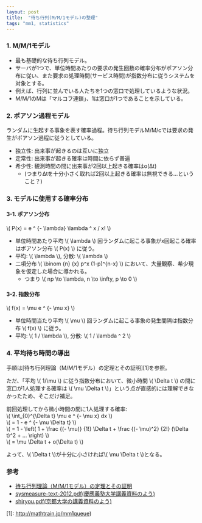 ```yaml
---
layout: post
title:  "待ち行列(M/M/1モデル)の整理"
tags: "mm1, statistics"
---
```


### 1. M/M/1モデル

- 最も基礎的な待ち行列モデル。
- サーバが1つで、単位時間あたりの要求の発生回数の確率分布がポアソン分布に従い、また要求の処理時間(サービス時間)が指数分布に従うシステムを対象とする。
- 例えば、行列に並んでいる人たちを1つの窓口で処理しているような状況。
- M/M/1のMは「マルコフ連鎖」、1は窓口が1つであることを示している。

### 2. ポアソン過程モデル

ランダムに生起する事象を表す確率過程。待ち行列モデルM/M/cでは要求の発生がポアソン過程に従うとしている。

- 独立性: 出来事が起きるのは互いに独立
- 定常性: 出来事が起きる確率は時間に依らず普遍
- 希少性: 観測時間の間に出来事が2回以上起きる確率はo(Δt)
  - (つまりΔtを十分小さく取れば2回以上起きる確率は無視できる...ということ？)

### 3. モデルに使用する確率分布

#### 3-1. ポアソン分布

\\( P(x) = e ^ {- \\lambda} \\lambda ^ x / x! \\)  

- 単位時間あたり平均 \\( \\lambda \\) 回ランダムに起こる事象がx回起こる確率はポアソン分布 \\( P(x) \\) に従う。
- 平均: \\( \\lambda \\), 分散: \\( \\lambda \\)
- 二項分布 \\( \\binom {n} {x} p^x (1-p)^{n-x} \\) において、大量観察、希少現象を仮定した場合に導かれる。
  - つまり \\( np \\to \\lambda, n \\to \\infty, p \\to 0 \\)

#### 3-2. 指数分布

\\( f(x) = \\mu e ^ {- \\mu x} \\)  

- 単位時間当たり平均 \\( \\mu \\) 回ランダムに起こる事象の発生間隔は指数分布 \\( f(x) \\) に従う。
- 平均: \\( 1 / \\lambda \\), 分散: \\( 1 / \\lambda ^ 2 \\)

### 4. 平均待ち時間の導出

手順は[待ち行列理論（M/M/1モデル）の定理とその証明][1]を参照。  

ただ、「平均 \\( 1/\\mu \\) に従う指数分布において、微小時間 \\( \\Delta t \\) の間に窓口が1人処理する確率は \\( \\mu \\Delta t \\)」という点が直感的には理解できなかったため、そこだけ補足。  

前回処理してから微小時間の間に1人処理する確率:  
\\( \\int_{0}^{\\Delta t} \\mu e ^ {- \\mu x} dx \\)  
\\( = 1 - e ^ {- \\mu \\Delta t} \\)  
\\( = 1 - \\left( 1 + \\frac {(- \\mu)} {1!} \\Delta t + \\frac {(- \\mu)^2} {2!} (\\Delta t)^2 + ... \\right) \\)  
\\( = \\mu \\Delta t + o(\\Delta t) \\)  

よって、\\( \\Delta t \\)が十分に小さければ\\( \\mu \\Delta t \\)となる。

### 参考

- [待ち行列理論（M/M/1モデル）の定理とその証明](http://mathtrain.jp/mm1queue)
- [sysmeasure-text-2012.pdf(慶應義塾大学講義資料のよう)](http://www.west.sd.keio.ac.jp/wp-content/uploads/2012/06/sysmeasure-text-2012.pdf)
- [shiryou.pdf(京都大学の講義資料のよう)](http://www-optima.amp.i.kyoto-u.ac.jp/~takine/tmp/shiryou.pdf)

[1]: http://mathtrain.jp/mm1queue)

